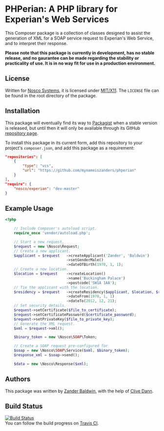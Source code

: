 PHPerian: A PHP library for Experian's Web Services
===================================================

This Composer package is a collection of classes designed to assist the generation of XML for a SOAP service request to
Experian's Web Service, and to interpret their response.

**Please note that this package is currently in development, has no stable release, and no gaurantee can be made
regarding the stability or practicality of use. It is in no way fit for use in a production environment.**

License
-------

Written for [Nosco Systems](http://nosco-systems.co.uk), it is licensed under [MIT/X11](http://j.mp/mit-license). The
`LICENSE` file can be found in the root directory of the package.

Installation
------------

This package will eventually find its way to [Packagist](https://packagist.org/) when a stable version is released, but
until then it will only be available through its GitHub [repository page][repo].

To install this package in its current form, add this repository to your project's `composer.json`, and add this package
as a requirement:

```json
"repositories": [
    {
        "type": "vcs",
        "url": "https://github.com/mynameiszanders/phperian"
    }
],
"require": {
    "nosco/experian": "dev-master"
}
```

Example Usage
-------------

```php
<?php

    // Include Composer's autoload script.
    require_once 'vendor/autoload.php';

    // Start a new request.
    $request = new \Nosco\Request;
    // Create a new applicant.
    $applicant = $request   ->createApplicant('Zander', 'Baldwin')
                            ->setGenderMale()
                            ->dateOfBirth(1970, 1, 1);
    // Create a new location.
    $location = $request    ->createLocation()
                            ->name('Buckingham Palace')
                            ->postcode('SW1A 1AA');
    // Tie the applicant with the location.
    $residency = $request   ->createResidency($applicant, $location, $request::LOCATION_CURRENT)
                            ->dateFrom(1970, 1, 1)
                            ->dateTo(2012, 12, 21);
    // Set security details.
    $request->setCertificate($file_to_certificate);
    $request->setCertificatePassword($certificate_password);
    $request->setPrivateKey($file_to_private_key);
    // Generate the XML request.
    $xml = $request->xml();

    $binary_token = new \Nosco\SOAP\Token;

    // Create a SOAP request pre-configured for 
    $soap = new \Nosco\SOAP\Service($xml, $binary_token);
    $response_xml = $soap->send();

    $data = new \Nosco\Response($xml);
```

Authors
-------

This package was written by [Zander Baldwin](http://mynameiszanders.github.com), with the help of [Clive Dann](http://clivedann.co.uk).

Build Status
------------

[![Build Status](https://travis-ci.org/mynameiszanders/phperian.png?branch=develop)][travisbuild]<br />
You can follow the build progress on [Travis CI](https://travis-ci.org/mynameiszanders/phperian).

[repo]: https://github.com/mynameiszanders/phperian "PHPerian GitHub repository"
[travisbuild]: https://travis-ci.org/mynameiszanders/phperian "Build Status on Travis CI"